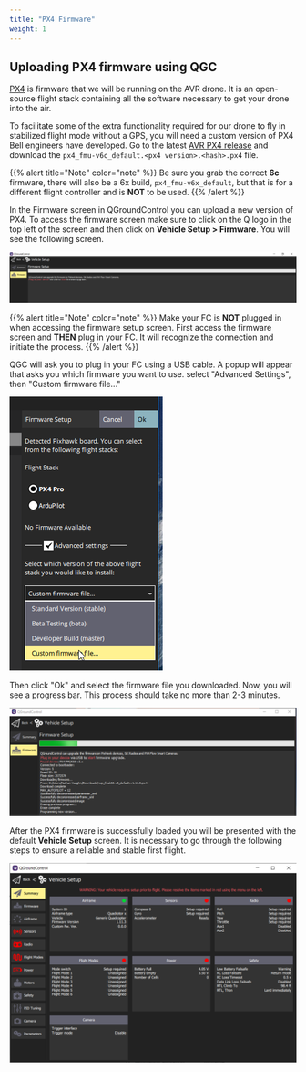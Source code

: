 ```yaml
---
title: "PX4 Firmware"
weight: 1
---
```


## Uploading PX4 firmware using QGC

[PX4](https://px4.io/) is firmware that we will be running on the AVR drone. It is an
open-source flight stack containing all the software necessary to get your drone into
the air.

To facilitate some of the extra functionality required for our drone to fly in
stabilized flight mode without a GPS, you will need a custom version of PX4 Bell
engineers have developed. Go to the latest
[AVR PX4 release](https://github.com/nathanvaughn/AVR-PX4-Firmware/releases/latest) and
download the `px4_fmu-v6c_default.<px4 version>.<hash>.px4` file.

{{% alert title="Note" color="note" %}} Be sure you grab the correct **6c** firmware,
there will also be a 6x build, `px4_fmu-v6x_default`, but that is for a different flight
controller and is **NOT** to be used. {{% /alert %}}

In the Firmware screen in QGroundControl you can upload a new version of PX4. To access
the firmware screen make sure to click on the Q logo in the top left of the screen and
then click on **Vehicle Setup > Firmware**. You will see the following screen.

![Firmware upload screen in QGC](qgc_firmware_default.png)

{{% alert title="Note" color="note" %}} Make your FC is **NOT** plugged in when
accessing the firmware setup screen. First access the firmware screen and **THEN** plug
in your FC. It will recognize the connection and initiate the process. {{% /alert %}}

QGC will ask you to plug in your FC using a USB cable. A popup will appear that asks you
which firmware you want to use. select "Advanced Settings", then "Custom firmware
file..."

![Loading PX4 Pro Stable Release onto FC](image3.png)

Then click "Ok" and select the firmware file you downloaded. Now, you will see a
progress bar. This process should take no more than 2-3 minutes.

![](image4.png)

After the PX4 firmware is successfully loaded you will be presented with the default
**Vehicle Setup** screen. It is necessary to go through the following steps to ensure a
reliable and stable first flight.

![QGC Vehicle Setup screen right after PX4 firmware load](qgc_vehicle_setup.png)
